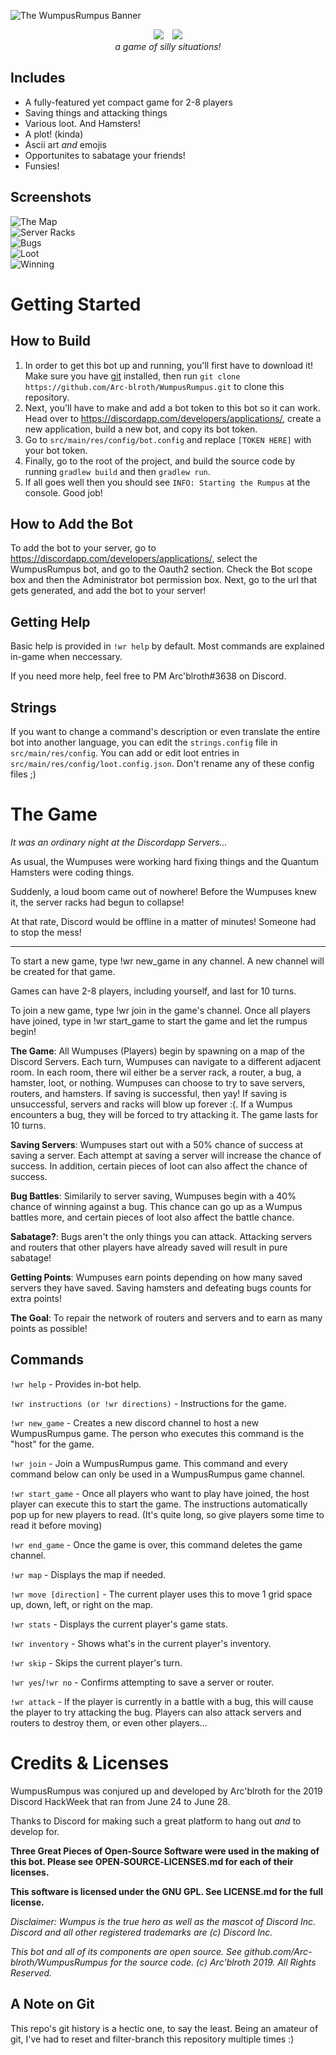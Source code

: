 ![The WumpusRumpus Banner](https://github.com/Arc-blroth/WumpusRumpus/blob/master/wumpusrumpuslogo.png "The WumpusRumpus Banner")
<div align="center">
  <img src="https://img.shields.io/static/v1.svg?label=A&&message=DiscordBot&color=blue" style="margin-right:10px;"></img>
  <img src="https://img.shields.io/badge/Discord%20Hack%20Week-2019-%23000000.svg"></img></br>
  <i>a game of silly situations!</i>
</div>


## Includes
* A fully-featured yet compact game for 2-8 players
* Saving things and attacking things
* Various loot. And Hamsters!
* A plot! (kinda)
* Ascii art _and_ emojis
* Opportunites to sabatage your friends!
* Funsies!

## Screenshots
![The Map](https://github.com/Arc-blroth/WumpusRumpus/blob/master/screenshots/theMap.png)<br/>
![Server Racks](https://github.com/Arc-blroth/WumpusRumpus/blob/master/screenshots/foundRack.png)<br/>
![Bugs](https://github.com/Arc-blroth/WumpusRumpus/blob/master/screenshots/bug.png)<br/>
![Loot](https://github.com/Arc-blroth/WumpusRumpus/blob/master/screenshots/loot.png)<br/>
![Winning](https://github.com/Arc-blroth/WumpusRumpus/blob/master/screenshots/gameOver.png)<br/>

# Getting Started

## How to Build
1. In order to get this bot up and running, you'll first have to download it! Make sure you have [git](https://git-scm.com/) installed, then run `git clone https://github.com/Arc-blroth/WumpusRumpus.git` to clone this repository.
2. Next, you'll have to make and add a bot token to this bot so it can work. Head over to https://discordapp.com/developers/applications/, create a new application, build a new bot, and copy its bot token.
3. Go to `src/main/res/config/bot.config` and replace `[TOKEN HERE]` with your bot token.
4. Finally, go to the root of the project, and build the source code by running `gradlew build` and then `gradlew run`.
5. If all goes well then you should see `INFO: Starting the Rumpus` at the console. Good job!

## How to Add the Bot
To add the bot to your server, go to https://discordapp.com/developers/applications/, select the WumpusRumpus bot, and go to the Oauth2 section. Check the Bot scope box and then the Administrator bot permission box. Next, go to the url that gets generated, and add the bot to your server!

## Getting Help
Basic help is provided in `!wr help` by default. Most commands are explained in-game when neccessary.

If you need more help, feel free to PM Arc'blroth#3638 on Discord.

## Strings
If you want to change a command's description or even translate the entire bot into another language, you can edit the `strings.config` file in `src/main/res/config`. You can add or edit loot entries in `src/main/res/config/loot.config.json`. Don't rename any of these config files ;)

# The Game

_It was an ordinary night at the Discordapp Servers..._

As usual, the Wumpuses were working hard fixing things and the Quantum Hamsters were coding things.

Suddenly, a loud boom came out of nowhere! Before the Wumpuses knew it, the server racks had begun to collapse!

At that rate, Discord would be offline in a matter of minutes! Someone had to stop the mess!
<hr></hr>
To start a new game, type !wr new_game in any channel. A new channel will be created for that game.

Games can have 2-8 players, including yourself, and last for 10 turns.

To join a new game, type !wr join in the game's channel. Once all players have joined, type in !wr start_game to start the game and let the rumpus begin!

**The Game**: All Wumpuses (Players) begin by spawning on a map of the Discord Servers. Each turn, Wumpuses can navigate to a different adjacent room. In each room, there wil either be a server rack, a router, a bug, a hamster, loot, or nothing. Wumpuses can choose to try to save servers, routers, and hamsters. If saving is successful, then yay! If saving is unsuccessful, servers and racks will blow up forever :﻿(. If a Wumpus encounters a bug, they will be forced to try attacking it. The game lasts for 10 turns.

**Saving Servers**: Wumpuses start out with a 50% chance of success at saving a server. Each attempt at saving a server will increase the chance of success. In addition, certain pieces of loot can also affect the chance of success.

**Bug Battles**: Similarily to server saving, Wumpuses begin with a 40% chance of winning against a bug. This chance can go up as a Wumpus battles more, and certain pieces of loot also affect the battle chance.

**Sabatage?**: Bugs aren't the only things you can attack. Attacking servers and routers that other players have already saved will result in pure sabatage!

**Getting Points**: Wumpuses earn points depending on how many saved servers they have saved. Saving hamsters and defeating bugs counts for extra points!

**The Goal**: To repair the network of routers and servers and to earn as many points as possible!

## Commands
`!wr help` - Provides in-bot help.

`!wr instructions (or !wr directions)` - Instructions for the game.

`!wr new_game` - Creates a new discord channel to host a new WumpusRumpus game. The person who executes this command is the "host" for the game.

`!wr join` - Join a WumpusRumpus game. This command and every command below can only be used in a WumpusRumpus game channel.

`!wr start_game` - Once all players who want to play have joined, the host player can execute this to start the game. The instructions automatically pop up for new players to read. (It's quite long, so give players some time to read it before moving)

`!wr end_game` - Once the game is over, this command deletes the game channel.

`!wr map` - Displays the map if needed.

`!wr move [direction]` - The current player uses this to move 1 grid space up, down, left, or right on the map.

`!wr stats` - Displays the current player's game stats.

`!wr inventory` - Shows what's in the current player's inventory.

`!wr skip` - Skips the current player's turn.

`!wr yes`/`!wr no` - Confirms attempting to save a server or router.

`!wr attack` - If the player is currently in a battle with a bug, this will cause the player to try attacking the bug. Players can also attack servers and routers to destroy them, or even other players...

# Credits & Licenses

WumpusRumpus was conjured up and developed by Arc'blroth for the 2019 Discord HackWeek that ran from June 24 to June 28.

Thanks to Discord for making such a great platform to hang out _and_ to develop for.<br/>

**Three Great Pieces of Open-Source Software were used in the making of this bot. Please see OPEN&#8209;SOURCE&#8209;LICENSES.md for each of their licenses.**

**This software is licensed under the GNU GPL. See LICENSE.md for the full license.**

_Disclaimer: Wumpus is the true hero as well as the mascot of Discord Inc. Discord and all other registered trademarks are (c) Discord Inc._

_This bot and all of its components are open source. See github.com/Arc-blroth/WumpusRumpus for the source code. (c) Arc'blroth 2019. All Rights Reserved._

## A Note on Git
This repo's git history is a hectic one, to say the least. Being an amateur of git, I've had to reset and filter-branch this repository multiple times :)

